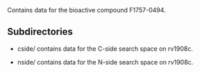 Contains data for the bioactive compound F1757-0494.

## Subdirectories

- cside/ contains data for the C-side search space on rv1908c.

- nside/ contains data for the N-side search space on rv1908c.

